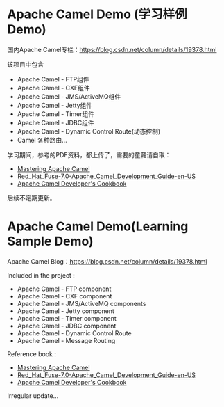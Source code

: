 # Apache Camel Demo (学习样例Demo)
国内Apache Camel专栏：https://blog.csdn.net/column/details/19378.html

该项目中包含
* Apache Camel - FTP组件
* Apache Camel - CXF组件
* Apache Camel - JMS/ActiveMQ组件
* Apache Camel - Jetty组件
* Apache Camel - Timer组件
* Apache Camel - JDBC组件
* Apache Camel - Dynamic Control Route(动态控制)
* Camel 各种路由...

学习期间，参考的PDF资料，都上传了，需要的童鞋请自取：
* [Mastering Apache Camel](https://download.csdn.net/download/simba_cheng/10580138)
* [Red_Hat_Fuse-7.0-Apache_Camel_Development_Guide-en-US](https://download.csdn.net/download/simba_cheng/10575845)
* [Apache Camel Developer's Cookbook](https://download.csdn.net/download/simba_cheng/10574302)

后续不定期更新。


# Apache Camel Demo(Learning Sample Demo)
Apache Camel Blog：https://blog.csdn.net/column/details/19378.html

Included in the project :
* Apache Camel - FTP component
* Apache Camel - CXF component
* Apache Camel - JMS/ActiveMQ components
* Apache Camel - Jetty component
* Apache Camel - Timer component
* Apache Camel - JDBC component
* Apache Camel - Dynamic Control Route
* Apache Camel - Message Routing

Reference book : 
* [Mastering Apache Camel](https://download.csdn.net/download/simba_cheng/10580138)
* [Red_Hat_Fuse-7.0-Apache_Camel_Development_Guide-en-US](https://download.csdn.net/download/simba_cheng/10575845)
* [Apache Camel Developer's Cookbook](https://download.csdn.net/download/simba_cheng/10574302)

Irregular update...
